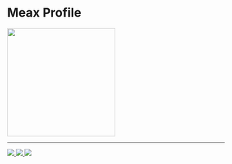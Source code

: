 # Meax Profile
<img src="https://github.com/xMeax/xMeax/blob/main/banner.png🌀" width="250">

---

<a href="#">
    <img src="https://github-readme-stats.vercel.app/api?username=xMeax&count_private=true&show_icons=true&theme=radical">
</a>
<a href="#">
    <img src="https://github-readme-stats.vercel.app/api/top-langs/?username=xMeax">
</a>
<a href="#">
    <img src="https://github-readme-stats.vercel.app/api/wakatime?username=xMeax">
</a>